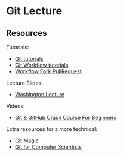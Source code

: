 # Git Lecture

## Resources

Tutorials:
- [Git tutorials](http://schacon.github.io/git/gittutorial.html)
- [Git Workflow tutorials](http://schacon.github.io/git/gitworkflows.html)
- [Workflow Fork PullRequest](https://gist.github.com/Chaser324/ce0505fbed06b947d962)

Lecture Slides:
- [Washington Lecture](https://courses.cs.washington.edu/courses/lectures/390aGitIntro_12au)

Videos:
- [Git & GitHub Crash Course For Beginners](https://www.youtube.com/watch?v=SWYqp7iY_Tc)

Extra resources for a more technical:
- [Git Magic](http://www-cs-students.stanford.edu/~blynn/gitmagic/index.html)
- [Git for Computer Scientists](https://eagain.net/articles/git-for-computer-scientists/)
